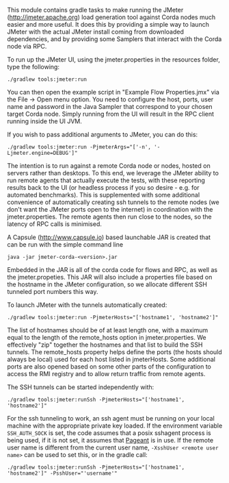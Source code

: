 This module contains gradle tasks to make running the JMeter (http://jmeter.apache.org)
load generation tool against Corda nodes much easier and more useful.  It does this by
providing a simple way to launch JMeter with the actual JMeter install coming
from downloaded dependencies, and by providing some Samplers that interact with
the Corda node via RPC.

To run up the JMeter UI, using the jmeter.properties in the resources folder,
type the following:

`./gradlew tools:jmeter:run`

You can then open the example script in "Example Flow Properties.jmx" via the File -> Open menu option.  You need to 
configure the host, ports, user name and password in the Java Sampler that correspond to your chosen target Corda node.
Simply running from the UI will result in the RPC client running inside the UI JVM.

If you wish to pass additional arguments to JMeter, you can do this:

`./gradlew tools:jmeter:run -PjmeterArgs="['-n', '-Ljmeter.engine=DEBUG']"`

The intention is to run against a remote Corda node or nodes, hosted on servers rather than desktops.  To
this end, we leverage the JMeter ability to run remote agents that actually execute the tests, with these 
reporting results back to the UI (or headless process if you so desire - e.g. for automated benchmarks).  This is
supplemented with some additional convenience of automatically creating ssh tunnels to the remote nodes
(we don't want the JMeter ports open to the internet) in coordination with the jmeter.properties.
The remote agents then run close to the nodes, so the latency of RPC calls is minimised.

A Capsule (http://www.capsule.io) based launchable JAR is created that can be run with the simple command line

`java -jar jmeter-corda-<version>.jar`

Embedded in the JAR is all of the corda code for flows and RPC, as well as the jmeter.propeties.  This
JAR will also include a properties file based on the hostname in the JMeter configuration,
so we allocate different SSH tunneled port numbers this way.

To launch JMeter with the tunnels automatically created:

`./gradlew tools:jmeter:run -PjmeterHosts="['hostname1', 'hostname2']"`

The list of hostnames should be of at least length one, with a maximum equal to the length of the remote_hosts
option in jmeter.properties.  We effectively "zip" together the hostnames and that list to build the SSH tunnels.
The remote_hosts property helps define the ports (the hosts should always be local) used
for each host listed in jmeterHosts. Some additional ports are also opened based on some other
parts of the configuration to access the RMI registry and to allow return traffic
from remote agents.

The SSH tunnels can be started independently with:

`./gradlew tools:jmeter:runSsh -PjmeterHosts="['hostname1', 'hostname2']"`

For the ssh tunneling to work, an ssh agent must be running on your local machine with the 
appropriate private key loaded. If the environment variable `SSH_AUTH_SOCK` is set, the code 
assumes that a posix sshagent process is being used, if it is not set, it assumes that 
[Pageant](https://www.ssh.com/ssh/putty/putty-manuals/0.68/Chapter9.html) is in use. If the 
remote user name is different from the current user name, `-XsshUser <remote user name>` 
can be used to set this, or in the gradle call:

`./gradlew tools:jmeter:runSsh -PjmeterHosts="['hostname1', 'hostname2']" -PsshUser="'username'"`
